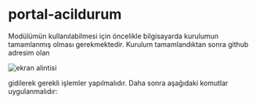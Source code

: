 # portal-acildurum

Modülümün kullanılabilmesi için öncelikle bilgisayarda kurulumun tamamlanmış olması gerekmektedir. Kurulum tamamlandıktan sonra github adresim olan

![ekran alintisi](https://user-images.githubusercontent.com/45846545/50739385-a041c980-11f0-11e9-80c0-d6e6b6acbe0e.PNG)

gidilerek gerekli işlemler yapılmalıdır.
Daha sonra aşağıdaki komutlar uygulanmalıdır:
